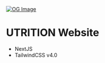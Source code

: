 <a href="https://utrition.ai">
   <img src="http://utrition.ai/opengraph-image" alt="OG Image">
</a>

# UTRITION Website
* NextJS
* TailwindCSS v4.0
